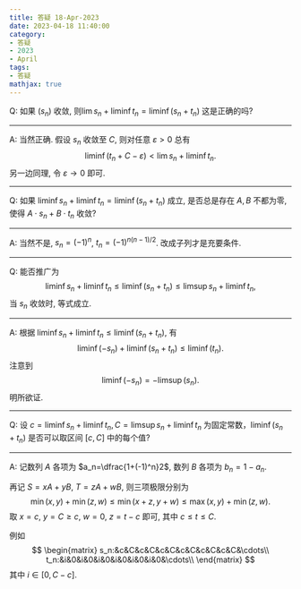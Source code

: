 ```yaml
---
title: 答疑 18-Apr-2023
date: 2023-04-18 11:40:00
category: 
- 答疑
- 2023
- April
tags: 
- 答疑
mathjax: true
---
```



Q: 如果 $(s_n)$ 收敛, 则$\lim s_n + \liminf t_n = \liminf (s_n+t_n)$ 这是正确的吗? 

***

A: 当然正确. 假设 $s_n$ 收敛至 $C$, 则对任意 $\varepsilon >0$ 总有
$$
\liminf(t_n+C-\varepsilon)<\lim s_n+\liminf t_n.
$$
另一边同理, 令 $\varepsilon \to 0$ 即可.

***

Q: 如果 $\liminf s_n + \liminf t_n = \liminf (s_n+t_n)$ 成立, 是否总是存在 $A,B$ 不都为零, 使得 $A\cdot s_n+B\cdot t_n$ 收敛? 

***

A: 当然不是, $s_n=(-1)^{n}$, $t_n=(-1)^{n(n-1)/2}$. 改成子列才是充要条件.

***

Q: 能否推广为
$$
\liminf s_n + \liminf t_n \leq \liminf (s_n + t_n) \leq \limsup s_n + \liminf t_n,
$$
当 $s_n$ 收敛时, 等式成立. 

***

A: 根据 $\liminf s_n + \liminf t_n \le \liminf (s_n+t_n)$, 有
$$
\liminf (-s_n) + \liminf (s_n+t_n) \le \liminf (t_n).
$$
注意到
$$
\liminf(-s_n)=-\limsup (s_n).
$$
明所欲证. 

***

Q: 设 $c=\liminf s_n + \liminf t_n,C=\limsup s_n + \liminf t_n$ 为固定常数，$\liminf (s_n + t_n)$ 是否可以取区间 $[c,C]$ 中的每个值? 

***

A: 记数列 $A$ 各项为 $a_n=\dfrac{1+(-1)^n}2$, 数列 $B$ 各项为 $b_n=1-a_n$.

再记 $S=xA+yB$, $T=zA+wB$, 则三项极限分别为
$$
\min(x,y)+\min(z,w)\leq \min(x+z,y+w)\leq \max(x,y)+\min(z,w).
$$
取 $x=c$, $y=C\geq c$, $w=0$, $z=t-c$ 即可, 其中 $c\leq t\leq C$.

例如
$$
\begin{matrix}
s_n:&c&C&c&C&c&C&c&C&c&C&c&C&\cdots\\
t_n:&i&0&i&0&i&0&i&0&i&0&i&0&\cdots\\
\end{matrix}
$$
其中 $i\in [0,C-c]$. 

